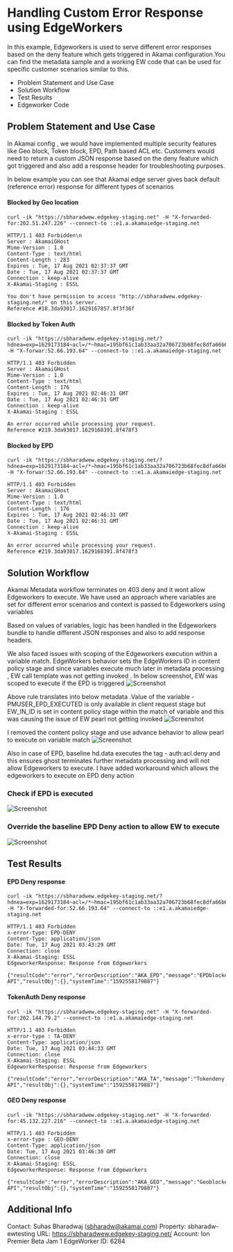 # Handling Custom Error Response using EdgeWorkers
In this example, Edgeworkers is used to serve different error responses based on the deny feature which gets triggered in Akamai configuration.You can find the metadata sample and a working EW code that can be used for specific customer scenarios similar to this.

- Problem Statement and Use Case
- Solution Workflow
- Test Results
- Edgeworker Code

## Problem Statement and Use Case

In Akamai config , we would have implemented multiple security features like Geo block, Token block, EPD, Path based ACL etc. Customers would need to return a custom JSON response based on the deny feature which got triggered and also add a response header for troubleshooting purposes.

In below example you can see that Akamai edge server gives back default (reference error) response for different types of scenarios

#### Blocked by Geo location
```
curl -ik "https://sbharadwew.edgekey-staging.net" -H "X-forwarded-for:202.51.247.226" --connect-to ::e1.a.akamaiedge-staging.net

HTTP/1.1 403 Forbidden\n
Server : AkamaiGHost
Mime-Version : 1.0
Content-Type : text/html
Content-Length : 283
Expires : Tue, 17 Aug 2021 02:37:37 GMT
Date : Tue, 17 Aug 2021 02:37:37 GMT
Connection : keep-alive
X-Akamai-Staging : ESSL

You don't have permission to access "http://sbharadwew.edgekey-staging.net/" on this server.
Reference #18.3da93017.1629167857.8f3f36f
```

#### Blocked by Token Auth
```
curl -ik "https://sbharadwew.edgekey-staging.net/?hdnea=exp=1629173184~acl=/*~hmac=195bf61c1ab33aa32a706723b68fec8dfa66b693cca70bbd083daadc1a4933b1" -H "X-forwar:52.66.193.64" --connect-to ::e1.a.akamaiedge-staging.net

HTTP/1.1 403 Forbidden
Server : AkamaiGHost
Mime-Version : 1.0
Content-Type : text/html
Content-Length : 176
Expires : Tue, 17 Aug 2021 02:46:31 GMT
Date : Tue, 17 Aug 2021 02:46:31 GMT
Connection : keep-alive
X-Akamai-Staging : ESSL

An error occurred while processing your request.
Reference #219.3da93017.1629168391.8f478f3
```

#### Blocked by EPD
```
curl -ik "https://sbharadwew.edgekey-staging.net/?hdnea=exp=1629173184~acl=/*~hmac=195bf61c1ab33aa32a706723b68fec8dfa66b693cca70bbd083daadc1a4933b1" -H "X-forwar:52.66.193.64" --connect-to ::e1.a.akamaiedge-staging.net

HTTP/1.1 403 Forbidden
Server : AkamaiGHost
Mime-Version : 1.0
Content-Type : text/html
Content-Length : 176
Expires : Tue, 17 Aug 2021 02:46:31 GMT
Date : Tue, 17 Aug 2021 02:46:31 GMT
Connection : keep-alive
X-Akamai-Staging : ESSL

An error occurred while processing your request.
Reference #219.3da93017.1629168391.8f478f3
```
## Solution Workflow

Akamai Metadata workflow terminates on 403 deny and it wont allow Edgeworkers to execute. We have used an approach where variables are set for different error scenarios and context is passed to Edgeworkers using variables

Based on values of variables, logic has been handled in the Edgeworkers bundle to handle different JSON responses and also to add response headers.

We also faced issues with scoping of the Edgeworkers execution within a variable match. EdgeWorkers behavior sets the EdgeWorkers ID in content policy stage and since variables execute much later in metadata processing , EW call template was not getting invoked . In below screenshot, EW was scoped to execute if the EPD is triggered
![Screenshot](images/image1.png)

Above rule translates into below metadata .Value of the variable - PMUSER_EPD_EXECUTED is only available in client request stage but EW_IN_ID is set in content policy stage within the match of variable and this was causing the issue of EW pearl not getting invoked
![Screenshot](images/image2.png)

I removed the content policy stage and use advance behavior to allow pearl to execute on variable match
![Screenshot](images/image3.png)

Also in case of EPD, baseline hd.data executes the tag - auth:acl.deny and this ensures ghost terminates further metadata processing and will not allow Edgeworkers to execute. I have added workaround which allows the edgeworkers to execute on EPD deny action

### Check if EPD is executed
![Screenshot](images/image4.png)

### Override the baseline EPD Deny action to allow EW to execute
![Screenshot](images/image5.png)

## Test Results

#### EPD Deny response
```
curl -ik "https://sbharadwew.edgekey-staging.net/?hdnea=exp=1629173184~acl=/*~hmac=195bf61c1ab33aa32a706723b68fec8dfa66b693cca70bbd083daadc1a4933b1" -H "X-forwarded-for:52.66.193.64" --connect-to ::e1.a.akamaiedge-staging.net

HTTP/1.1 403 Forbidden
x-error-type: EPD-DENY
Content-Type: application/json
Date: Tue, 17 Aug 2021 03:43:29 GMT
Connection: close
X-Akamai-Staging: ESSL
EdgeworkerResponse: Response from Edgeworkers

{"resultCode":"error","errorDescription":"AKA_EPD","message":"EPDblocked API","resultObj":{},"systemTime":"1592558179887"}
```
#### TokenAuth Deny response
```
curl -ik "https://sbharadwew.edgekey-staging.net" -H "X-forwarded-for:202.144.79.2" --connect-to ::e1.a.akamaiedge-staging.net

HTTP/1.1 403 Forbidden
x-error-type : TA-DENY
Content-Type: application/json
Date: Tue, 17 Aug 2021 03:44:33 GMT
Connection: close
X-Akamai-Staging: ESSL
EdgeworkerResponse: Response from Edgeworkers

{"resultCode":"error","errorDescription":"AKA_TA","message":"Tokendeny API","resultObj":{},"systemTime":"1592558179887"}
```
#### GEO Deny response
```
curl -ik "https://sbharadwew.edgekey-staging.net" -H "X-forwarded-for:45.132.227.216" --connect-to ::e1.a.akamaiedge-staging.net

HTTP/1.1 403 Forbidden
x-error-type : GEO-DENY
Content-Type: application/json
Date: Tue, 17 Aug 2021 03:46:30 GMT
Connection: close
X-Akamai-Staging: ESSL
EdgeworkerResponse: Response from Edgeworkers

{"resultCode":"error","errorDescription":"AKA_GEO","message":"Geoblocked API","resultObj":{},"systemTime":"1592558179887"}
```
## Additional Info

Contact: Suhas Bharadwaj (​​sbharadw@akamai.com)
Property: sbharadw-ewtesting
URL: https://sbharadwew.edgekey-staging.net/
Account: Ion Premier Beta Jam 1
EdgeWorker ID: 6284
